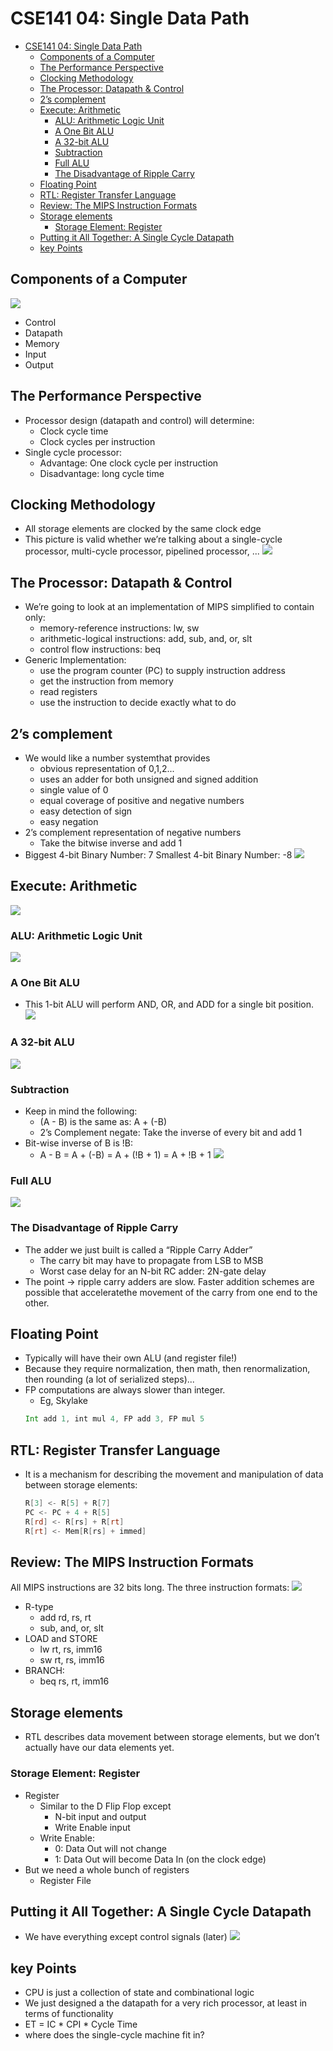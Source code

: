 # CSE141 04: Single Data Path

- [CSE141 04: Single Data Path](#cse141-04-single-data-path)
  - [Components of a Computer](#components-of-a-computer)
  - [The Performance Perspective](#the-performance-perspective)
  - [Clocking Methodology](#clocking-methodology)
  - [The Processor:  Datapath \& Control](#the-processor--datapath--control)
  - [2’s complement](#2s-complement)
  - [Execute: Arithmetic](#execute-arithmetic)
    - [ALU: Arithmetic Logic Unit](#alu-arithmetic-logic-unit)
    - [A One Bit ALU](#a-one-bit-alu)
    - [A 32-bit ALU](#a-32-bit-alu)
    - [Subtraction](#subtraction)
    - [Full ALU](#full-alu)
    - [The Disadvantage of Ripple Carry](#the-disadvantage-of-ripple-carry)
  - [Floating Point](#floating-point)
  - [RTL: Register Transfer Language](#rtl-register-transfer-language)
  - [Review:  The MIPS Instruction Formats](#review--the-mips-instruction-formats)
  - [Storage elements](#storage-elements)
    - [Storage Element: Register](#storage-element-register)
  - [Putting it All Together: A Single Cycle Datapath](#putting-it-all-together-a-single-cycle-datapath)
  - [key Points](#key-points)

## Components of a Computer
![](images/cse141_04_01.png)
- Control
- Datapath
- Memory
- Input
- Output

## The Performance Perspective
- Processor design (datapath and control) will determine:
    - Clock cycle time
    - Clock cycles per instruction
-  Single cycle processor:
    - Advantage: One clock cycle per instruction
    - Disadvantage: long cycle time

## Clocking Methodology
- All storage elements are clocked by the same clock edge
- This picture is valid whether we’re talking about a single-cycle 
processor, multi-cycle processor, pipelined processor, ...
![](images/cse141_04_02.png)

## The Processor:  Datapath & Control
- We’re going to look at an implementation of MIPS simplified to 
contain only:
    - memory-reference instructions:  lw, sw
    - arithmetic-logical instructions:  add, sub, and, or, slt
    - control flow instructions:  beq
- Generic Implementation:
    - use the program counter (PC) to supply instruction address
    - get the instruction from memory
    - read registers
    - use the instruction to decide exactly what to do

## 2’s complement
- We would like a number systemthat provides
    - obvious representation of 0,1,2...
    - uses an adder for both unsigned and signed addition
    - single value of 0
    - equal coverage of positive and negative numbers
    - easy detection of sign
    - easy negation
- 2’s complement representation of negative numbers
  - Take the bitwise inverse and add 1
- Biggest 4-bit Binary Number: 7 Smallest 4-bit Binary Number: -8
  ![](images/cse141_04_03.png)

## Execute: Arithmetic
![](images/cse141_04_04.png)
### ALU: Arithmetic Logic Unit
  ![](images/cse141_04_05.png)
### A One Bit ALU
- This 1-bit ALU will perform AND, OR, and ADD for a single bit 
position.
![](images/cse141_04_06.png)
### A 32-bit ALU
![](images/cse141_04_07.png)
### Subtraction
- Keep in mind the following:
    - (A - B) is the same as: A + (-B)
    - 2’s Complement negate: Take the inverse of every bit and add 1
- Bit-wise inverse of B is !B:
    - A - B = A + (-B) = A + (!B + 1) = A + !B + 1 
![](images/cse141_04_08.png)
### Full ALU
![](images/cse141_04_09.png)
### The Disadvantage of Ripple Carry
- The adder we just built is called a “Ripple Carry Adder”
  - The carry bit may have to propagate from LSB to MSB
  - Worst case delay for an N-bit RC adder: 2N-gate delay
- The point -> ripple carry adders are slow.  Faster addition schemes are 
possible that acceleratethe movement of the carry from one end to the other.

## Floating Point
- Typically will have their own ALU (and register file!)
- Because they require normalization, then math, then 
renormalization, then rounding (a lot of serialized steps)...
- FP computations are always slower than integer.
    - Eg, Skylake
    ```asm
    Int add 1, int mul 4, FP add 3, FP mul 5
    ```
## RTL: Register Transfer Language
- It is a mechanism for describing the movement and 
manipulation of data between storage elements:
  ```asm
  R[3] <- R[5] + R[7]
  PC <- PC + 4 + R[5]
  R[rd] <- R[rs] + R[rt]
  R[rt] <- Mem[R[rs] + immed]
  ```
## Review:  The MIPS Instruction Formats
All MIPS instructions are 32 bits long.  The three  instruction formats:
![](images/cse141_04_10.png)
- R-type
    - add rd, rs, rt
    - sub, and, or, slt
- LOAD and STORE
    - lw rt, rs, imm16
    -  sw rt, rs, imm16
- BRANCH:
    -  beq rs, rt, imm16
## Storage elements
- RTL describes data movement between storage elements, 
but we don’t actually have our data elements yet.
### Storage Element: Register
- Register
  - Similar to the D Flip Flop except
    -  N-bit input and output
    - Write Enable input
  - Write Enable:
     - 0: Data Out will not change
    - 1: Data Out will become Data In (on the clock edge)
- But we need a whole bunch of registers
  - Register File

## Putting it All Together: A Single Cycle Datapath
- We have everything except control signals (later)
![](images/cse141_04_11.png)

## key Points
- CPU is just a collection of state and combinational logic
- We just designed a the datapath for a very rich processor, 
at least in terms of functionality
- ET = IC * CPI * Cycle Time
- where does the single-cycle machine fit in?
